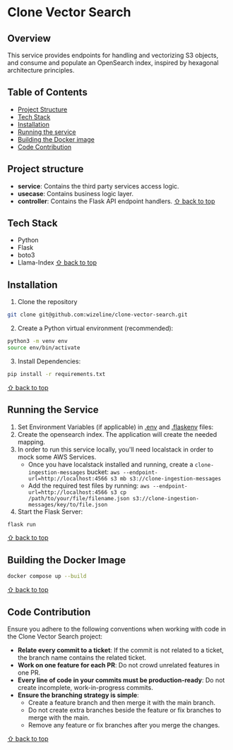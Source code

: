 # Clone Vector Search
## Overview

This service provides endpoints for handling and vectorizing S3 objects, and consume and populate an OpenSearch index, inspired by hexagonal architecture principles.

## Table of Contents
* [Project Structure](#project-structure)
* [Tech Stack](#tech-stack)
* [Installation](#installation)
* [Running the service](#running-the-service)
* [Building the Docker image](#building-the-docker-image)
* [Code Contribution](#code-contribution)

## Project structure

* **service**: Contains the third party services access logic.
* **usecase**: Contains business logic layer.
* **controller**: Contains the Flask API endpoint handlers.
[⇧ back to top](#table-of-contents)

## Tech Stack
* Python
* Flask
* boto3
* Llama-Index
[⇧ back to top](#table-of-contents)

## Installation
1. Clone the repository

```Bash
git clone git@github.com:wizeline/clone-vector-search.git
```

2. Create a Python virtual environment (recommended):

```Bash
python3 -m venv env 
source env/bin/activate 
```

3. Install Dependencies:

```Bash
pip install -r requirements.txt
```
[⇧ back to top](#table-of-contents)

## Running the Service
1. Set Environment Variables (if applicable) in [.env](.env) and [.flaskenv](.flaskenv) files:
2. Create the opensearch index. The application will create the needed mapping.
3. In order to run this service locally, you'll need localstack in order to mock some AWS Services. 
   * Once you have localstack installed and running, create a `clone-ingestion-messages` bucket:
   `aws --endpoint-url=http://localhost:4566 s3 mb s3://clone-ingestion-messages`
   * Add the required test files by running:
   `aws --endpoint-url=http://localhost:4566 s3 cp /path/to/your/file/filename.json s3://clone-ingestion-messages/key/to/file.json`
4. Start the Flask Server:

```Bash
flask run
```
[⇧ back to top](#table-of-contents)

## Building the Docker Image
```Bash
docker compose up --build
```
[⇧ back to top](#table-of-contents)

## Code Contribution

Ensure you adhere to the following conventions when working with code in the Clone Vector Search project:

* **Relate every commit to a ticket**: If the commit is not related to a ticket, the branch name contains the related ticket.
* **Work on one feature for each PR**: Do not crowd unrelated features in one PR.
* **Every line of code in your commits must be production-ready**: Do not create incomplete, work-in-progress commits.
* **Ensure the branching strategy is simple**:
  * Create a feature branch and then merge it with the main branch.
  * Do not create extra branches beside the feature or fix branches to merge with the main.
  * Remove any feature or fix branches after you merge the changes.

[⇧ back to top](#table-of-contents)